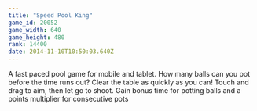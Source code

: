```yaml
---
title: "Speed Pool King"
game_id: 20052
game_width: 640
game_height: 480
rank: 14400
date: 2014-11-10T10:50:03.640Z
---
```

A fast paced pool game for mobile and tablet. How many balls can you pot before the time runs out? 
Clear the table as quickly as you can! Touch and drag to aim, then let go to shoot.
Gain bonus time for potting balls and a points multiplier for consecutive pots
